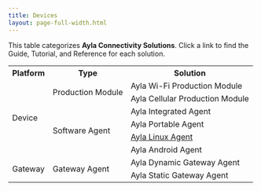 ```yaml
---
title: Devices
layout: page-full-width.html
---
```


This table categorizes **Ayla Connectivity Solutions**. Click a link to find the Guide, Tutorial, and Reference for each solution.

<table style="width: 100%;">
<tr>
<th class="center">Platform</th>
<th class="center">Type</th>
<th class="center">Solution</th>
</tr>
<tr>
<td rowspan="6">Device</td>
<td rowspan="2">Production Module</td>
<td>Ayla Wi-Fi Production Module</td>
</tr>
<tr>
<td>Ayla Cellular Production Module</td>
</tr>
<tr>
<td rowspan="4">Software Agent</td>
<td colspan="1">Ayla Integrated Agent</td>
</tr>
<tr>
<td colspan="1">Ayla Portable Agent</td>
</tr>
<tr>
<td colspan="1"><a href="/devices/ayla-linux-agent/">Ayla Linux Agent</a></td>
</tr>
<tr>
<td colspan="1">Ayla Android Agent</td>
</tr>
<tr>
<td rowspan="2">Gateway</td>
<td rowspan="2">Gateway Agent</td>
<td colspan="1">Ayla Dynamic Gateway Agent</td>
</tr>
<tr>
<td colspan="1">Ayla Static Gateway Agent</td>
</tr>
</table>
